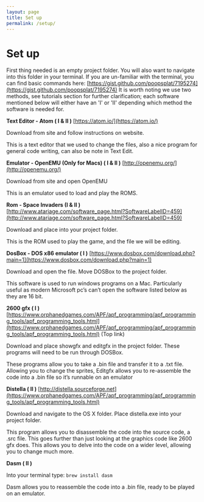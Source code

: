 ```yaml
---
layout: page
title: Set up
permalink: /setup/
---
```


# **Set up**

First thing needed is an empty project folder. You will also want to navigate into this folder in your terminal. If you are un-familiar with the terminal, you can find basic commands here: [https://gist.github.com/poopsplat/7195274](https://gist.github.com/poopsplat/7195274)
It is worth noting we use two methods, see tutorials section for further clarification; each software mentioned below will either have an 'I' or 'II' depending which method the software is needed for.


**Text Editor - Atom ( I & II )**
	[https://atom.io/](https://atom.io/)

Download from site and follow instructions on website.

This is a text editor that we used to change the files, also a nice program for general code writing, can also be note in Text Edit.

**Emulator - OpenEMU (Only for Macs) ( I & II )**
	[http://openemu.org/](http://openemu.org/)

Download from site and open OpenEMU

This is an emulator used to load and play the ROMS.

**Rom - Space Invaders  (I & II )**
	[http://www.atariage.com/software_page.html?SoftwareLabelID=459](http://www.atariage.com/software_page.html?SoftwareLabelID=459)

Download and place into your project folder.

This is the ROM used to play the game, and the file we will be editing.

**DosBox - DOS x86 emulator ( I )**
	[https://www.dosbox.com/download.php?main=1](https://www.dosbox.com/download.php?main=1)

Download and open the file. Move DOSBox to the project folder.

This software is used to run windows programs on a Mac. Particularly useful as modern Microsoft pc’s can’t open the software listed below as they are 16 bit.

**2600 gfx ( I )**
	[https://www.orphanedgames.com/APF/apf_programming/apf_programming_tools/apf_programming_tools.html](https://www.orphanedgames.com/APF/apf_programming/apf_programming_tools/apf_programming_tools.html) (Top link)

Download and place showgfx and editgfx in the project folder. These programs will need to be run through DOSBox.

These programs allow you to take a .bin file and transfer it to a .txt file. Allowing you to change the sprites, Editgfx allows you to re-assemble the code into a .bin file so it’s runnable on an emulator

**Distella ( II )**
	[http://distella.sourceforge.net](https://www.orphanedgames.com/APF/apf_programming/apf_programming_tools/apf_programming_tools.html)

Download and navigate to the OS X folder. Place distella.exe into your project folder.

This program allows you to disassemble the code into the source code, a .src file. This goes further than just looking at the graphics code like 2600 gfx does. This allows you to delve into the code on a wider level, allowing you to change much more.

**Dasm ( II )**

Into your terminal type: `brew install dasm`

Dasm allows you to reassemble the code into a .bin file, ready to be played on an emulator.
